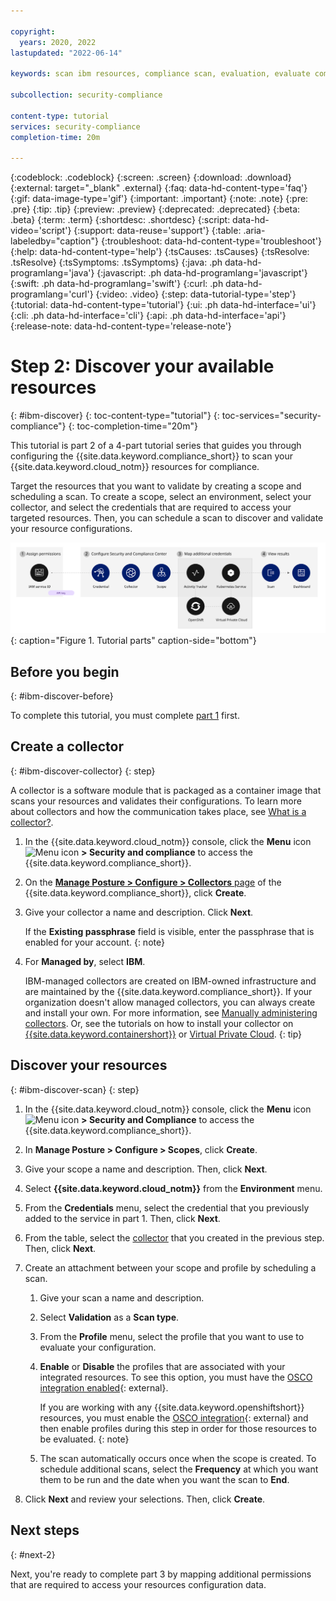 ```yaml
---

copyright:
  years: 2020, 2022
lastupdated: "2022-06-14"

keywords: scan ibm resources, compliance scan, evaluation, evaluate compliance

subcollection: security-compliance

content-type: tutorial
services: security-compliance
completion-time: 20m

---
```


{:codeblock: .codeblock}
{:screen: .screen}
{:download: .download}
{:external: target="_blank" .external}
{:faq: data-hd-content-type='faq'}
{:gif: data-image-type='gif'}
{:important: .important}
{:note: .note}
{:pre: .pre}
{:tip: .tip}
{:preview: .preview}
{:deprecated: .deprecated}
{:beta: .beta}
{:term: .term}
{:shortdesc: .shortdesc}
{:script: data-hd-video='script'}
{:support: data-reuse='support'}
{:table: .aria-labeledby="caption"}
{:troubleshoot: data-hd-content-type='troubleshoot'}
{:help: data-hd-content-type='help'}
{:tsCauses: .tsCauses}
{:tsResolve: .tsResolve}
{:tsSymptoms: .tsSymptoms}
{:java: .ph data-hd-programlang='java'}
{:javascript: .ph data-hd-programlang='javascript'}
{:swift: .ph data-hd-programlang='swift'}
{:curl: .ph data-hd-programlang='curl'}
{:video: .video}
{:step: data-tutorial-type='step'}
{:tutorial: data-hd-content-type='tutorial'}
{:ui: .ph data-hd-interface='ui'}
{:cli: .ph data-hd-interface='cli'}
{:api: .ph data-hd-interface='api'}
{:release-note: data-hd-content-type='release-note'}


# Step 2: Discover your available resources
{: #ibm-discover}
{: toc-content-type="tutorial"}
{: toc-services="security-compliance"}
{: toc-completion-time="20m"}

This tutorial is part 2 of a 4-part tutorial series that guides you through configuring the {{site.data.keyword.compliance_short}} to scan your {{site.data.keyword.cloud_notm}} resources for compliance.

Target the resources that you want to validate by creating a scope and scheduling a scan. To create a scope, select an environment, select your collector, and select the credentials that are required to access your targeted resources. Then, you can schedule a scan to discover and validate your resource configurations.

![The image shows the flow of user actions for this tutorial series](../images/credentials-tutorial.svg){: caption="Figure 1. Tutorial parts" caption-side="bottom"}


## Before you begin
{: #ibm-discover-before}

To complete this tutorial, you must complete [part 1](/docs/security-compliance?topic=security-compliance-ibm-credential) first. 


## Create a collector
{: #ibm-discover-collector}
{: step}

A collector is a software module that is packaged as a container image that scans your resources and validates their configurations. To learn more about collectors and how the communication takes place, see [What is a collector?](/docs/security-compliance?topic=security-compliance-collector).


1. In the {{site.data.keyword.cloud_notm}} console, click the **Menu** icon ![Menu icon](../../icons/icon_hamburger.svg) **> Security and compliance** to access the {{site.data.keyword.compliance_short}}.
2. On the [**Manage Posture > Configure > Collectors** page](/security-compliance/collectors) of the {{site.data.keyword.compliance_short}}, click **Create**.
3. Give your collector a name and description. Click **Next**.

   If the **Existing passphrase** field is visible, enter the passphrase that is enabled for your account.
   {: note}

4. For **Managed by**, select **IBM**.

   IBM-managed collectors are created on IBM-owned infrastructure and are maintained by the {{site.data.keyword.compliance_short}}. If your organization doesn't allow managed collectors, you can always create and install your own. For more information, see [Manually administering collectors](/docs/security-compliance?topic=security-compliance-collector-manual). Or, see the tutorials on how to install your collector on [{{site.data.keyword.containershort}}](/docs/security-compliance?topic=security-compliance-collector-iks) or [Virtual Private Cloud](/docs/security-compliance?topic=security-compliance-collector-vpc).
   {: tip}


## Discover your resources
{: #ibm-discover-scan}
{: step}

1. In the {{site.data.keyword.cloud_notm}} console, click the **Menu** icon ![Menu icon](../../icons/icon_hamburger.svg) **> Security and Compliance** to access the {{site.data.keyword.compliance_short}}.
2. In **Manage Posture > Configure > Scopes**, click **Create**.
3. Give your scope a name and description. Then, click **Next**.
4. Select **{{site.data.keyword.cloud_notm}}** from the **Environment** menu.
5. From the **Credentials** menu, select the credential that you previously added to the service in part 1. Then, click **Next**.
6. From the table, select the [collector](/docs/security-compliance?topic=security-compliance-collector) that you created in the previous step. Then, click **Next**.
7. Create an attachment between your scope and profile by scheduling a scan. 

   1. Give your scan a name and description.
   2. Select **Validation** as a **Scan type**.
   3. From the **Profile** menu, select the profile that you want to use to evaluate your configuration.
   4. **Enable** or **Disable** the profiles that are associated with your integrated resources. To see this option, you must have the [OSCO integration enabled](/security-compliance/integrations){: external}.

      If you are working with any {{site.data.keyword.openshiftshort}} resources, you must enable the [OSCO integration](/security-compliance/integrations){: external} and then enable profiles during this step in order for those resources to be evaluated.
      {: note}

   5. The scan automatically occurs once when the scope is created. To schedule additional scans, select the **Frequency** at which you want them to be run and the date when you want the scan to **End**.

8. Click **Next** and review your selections. Then, click **Create**.


## Next steps
{: #next-2}

Next, you're ready to complete part 3 by mapping additional permissions that are required to access your resources configuration data.

